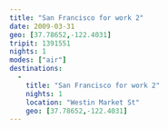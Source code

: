 ```yaml
---
title: "San Francisco for work 2"
date: 2009-03-31
geo: [37.78652,-122.4031]
tripit: 1391551
nights: 1
modes: ["air"]
destinations:
  -
    title: "San Francisco for work 2"
    nights: 1
    location: "Westin Market St"
    geo: [37.78652,-122.4031]
---
```



